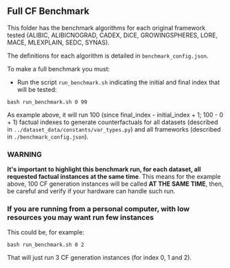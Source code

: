## Full CF Benchmark
This folder has the benchmark algorithms for each original framework tested (ALIBIC, ALIBICNOGRAD, CADEX, DiCE, GROWINGSPHERES, LORE, MACE, MLEXPLAIN, SEDC, SYNAS).

The definitions for each algorithm is detailed in `benchmark_config.json`.

To make a full benchmark you must:

* Run the script `run_benchmark.sh` indicating the initial and final index that will be tested:
```shell script
bash run_benchmark.sh 0 99
```

As example above, it will run 100 (since final_index - initial_index + 1; 100 - 0 + 1) factual indexes to generate counterfactuals for all datasets (described in `../dataset_data/constants/var_types.py`) and all frameworks (described in `./benchmark_config.json`).

### WARNING
**It's important to highlight this benchmark run, for each dataset, all requested factual instances at the same time**. This means for the example above, 100 CF generation instances will be called **AT THE SAME TIME**, then, be careful and verify if your hardware can handle such run.

### If you are running from a personal computer, with low resources you may want run few instances

This could be, for example:

```shell script
bash run_benchmark.sh 0 2
```

That will just run 3 CF generation instances (for index 0, 1 and 2).